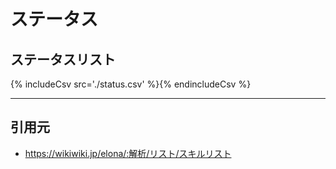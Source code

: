 # ステータス
## ステータスリスト
{% includeCsv src='./status.csv' %}{% endincludeCsv %}

---

## 引用元
* https://wikiwiki.jp/elona/:解析/リスト/スキルリスト
